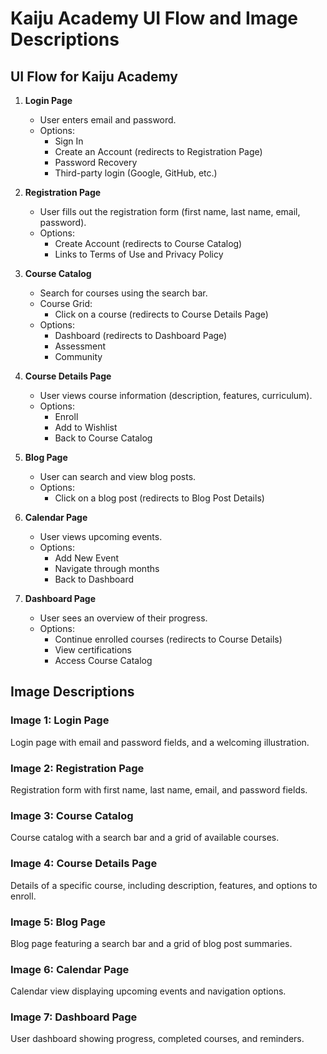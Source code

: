 # Kaiju Academy UI Flow and Image Descriptions

## UI Flow for Kaiju Academy

1. **Login Page**
   - User enters email and password.
   - Options:
     - Sign In
     - Create an Account (redirects to Registration Page)
     - Password Recovery
     - Third-party login (Google, GitHub, etc.)

2. **Registration Page**
   - User fills out the registration form (first name, last name, email, password).
   - Options:
     - Create Account (redirects to Course Catalog)
     - Links to Terms of Use and Privacy Policy

3. **Course Catalog**
   - Search for courses using the search bar.
   - Course Grid:
     - Click on a course (redirects to Course Details Page)
   - Options:
     - Dashboard (redirects to Dashboard Page)
     - Assessment
     - Community

4. **Course Details Page**
   - User views course information (description, features, curriculum).
   - Options:
     - Enroll
     - Add to Wishlist
     - Back to Course Catalog

5. **Blog Page**
   - User can search and view blog posts.
   - Options:
     - Click on a blog post (redirects to Blog Post Details)

6. **Calendar Page**
   - User views upcoming events.
   - Options:
     - Add New Event
     - Navigate through months
     - Back to Dashboard

7. **Dashboard Page**
   - User sees an overview of their progress.
   - Options:
     - Continue enrolled courses (redirects to Course Details)
     - View certifications
     - Access Course Catalog

## Image Descriptions

### Image 1: Login Page
Login page with email and password fields, and a welcoming illustration.

### Image 2: Registration Page
Registration form with first name, last name, email, and password fields.

### Image 3: Course Catalog
Course catalog with a search bar and a grid of available courses.

### Image 4: Course Details Page
Details of a specific course, including description, features, and options to enroll.

### Image 5: Blog Page
Blog page featuring a search bar and a grid of blog post summaries.

### Image 6: Calendar Page
Calendar view displaying upcoming events and navigation options.

### Image 7: Dashboard Page
User dashboard showing progress, completed courses, and reminders.
